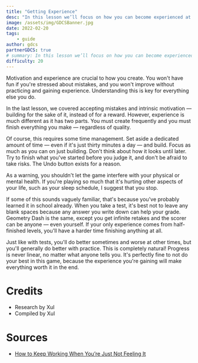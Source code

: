```yaml
---
title: "Getting Experience"
desc: "In this lesson we’ll focus on how you can become experienced at creating."
image: /assets/img/GDCSBanner.jpg
date: 2022-02-20
tags:
    - guide
author: gdcs
partnerGDCS: true
# summary: In this lesson we’ll focus on how you can become experienced at creating.
difficulty: 20
---
```


Motivation and experience are crucial to how you create. You won't have fun if you're stressed about mistakes, and you won't improve without practicing and gaining experience. Understanding this is key for everything else you do.

In the last lesson, we covered accepting mistakes and intrinsic motivation — building for the sake of it, instead of for a reward. However, experience is much different as it has two parts. You must create frequently and you must finish everything you make — regardless of quality.

Of course, this requires some time management. Set aside a dedicated amount of time — even if it's just thirty minutes a day — and build. Focus as much as you can on just building. Don't think about how it looks until later. Try to finish what you've started before you judge it, and don't be afraid to take risks. The Undo button exists for a reason.

As a warning, you shouldn't let the game interfere with your physical or mental health. If you're playing so much that it's hurting other aspects of your life, such as your sleep schedule, I suggest that you stop.
 
 
If some of this sounds vaguely familiar, that's because you've probably learned it in school already. When you take a test, it's best not to leave any blank spaces because any answer you write down can help your grade. Geometry Dash is the same, except you get infinite retakes and the scorer can be anyone — even yourself. If your only experience comes from half-finished levels, you'll have a harder time finishing anything at all.

Just like with tests, you'll do better sometimes and worse at other times, but you'll generally do better with practice. This is completely natural! Progress is never linear, no matter what anyone tells you. It's perfectly fine to not do your best in this game, because the experience you're gaining will make everything worth it in the end.

# Credits                                                            

* Research by Xul
* Compiled by Xul

# Sources

* [How to Keep Working When You’re Just Not Feeling It](https://hbr.org/2018/11/how-to-keep-working-when-youre-just-not-feeling-it)
